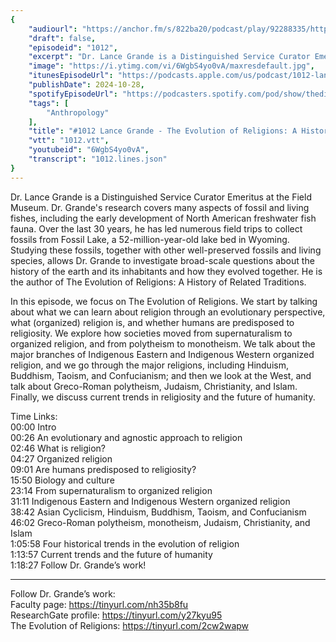 ```yaml
---
{
	"audiourl": "https://anchor.fm/s/822ba20/podcast/play/92288335/https%3A%2F%2Fd3ctxlq1ktw2nl.cloudfront.net%2Fstaging%2F2024-8-27%2F8b49aead-6aaf-cacf-2b02-c1c6e5a77578.m4a",
	"draft": false,
	"episodeid": "1012",
	"excerpt": "Dr. Lance Grande is a Distinguished Service Curator Emeritus at the Field Museum. Dr. Grande's research covers many aspects of fossil and living fishes, including the early development of North American freshwater fish fauna. Over the last 30 years, he has led numerous field trips to collect fossils from Fossil Lake, a 52-million-year-old lake bed in Wyoming. Studying these fossils, together with other well-preserved fossils and living species, allows Dr. Grande to investigate broad-scale questions about the history of the earth and its inhabitants and how they evolved together. He is the author of The Evolution of Religions: A History of Related Traditions.",
	"image": "https://i.ytimg.com/vi/6WgbS4yo0vA/maxresdefault.jpg",
	"itunesEpisodeUrl": "https://podcasts.apple.com/us/podcast/1012-lance-grande-the-evolution-of-religions/id1451347236?i=1000674764649&uo=4",
	"publishDate": 2024-10-28,
	"spotifyEpisodeUrl": "https://podcasters.spotify.com/pod/show/thedissenter/episodes/1012-Lance-Grande---The-Evolution-of-Religions-A-History-of-Related-Traditions-e2outsf",
	"tags": [
		"Anthropology"
	],
	"title": "#1012 Lance Grande - The Evolution of Religions: A History of Related Traditions",
	"vtt": "1012.vtt",
	"youtubeid": "6WgbS4yo0vA",
	"transcript": "1012.lines.json"
}
---
```

Dr. Lance Grande is a Distinguished Service Curator Emeritus at the Field Museum. Dr. Grande's research covers many aspects of fossil and living fishes, including the early development of North American freshwater fish fauna. Over the last 30 years, he has led numerous field trips to collect fossils from Fossil Lake, a 52-million-year-old lake bed in Wyoming. Studying these fossils, together with other well-preserved fossils and living species, allows Dr. Grande to investigate broad-scale questions about the history of the earth and its inhabitants and how they evolved together. He is the author of The Evolution of Religions: A History of Related Traditions.

In this episode, we focus on The Evolution of Religions. We start by talking about what we can learn about religion through an evolutionary perspective, what (organized) religion is, and whether humans are predisposed to religiosity. We explore how societies moved from supernaturalism to organized religion, and from polytheism to monotheism. We talk about the major branches of Indigenous Eastern and Indigenous Western organized religion, and we go through the major religions, including Hinduism, Buddhism, Taoism, and Confucianism; and then we look at the West, and talk about Greco-Roman polytheism, Judaism, Christianity, and Islam. Finally, we discuss current trends in religiosity and the future of humanity.

Time Links:  
<time>00:00</time> Intro  
<time>00:26</time> An evolutionary and agnostic approach to religion  
<time>02:46</time> What is religion?  
<time>04:27</time> Organized religion  
<time>09:01</time> Are humans predisposed to religiosity?  
<time>15:50</time> Biology and culture  
<time>23:14</time> From supernaturalism to organized religion  
<time>31:11</time> Indigenous Eastern and Indigenous Western organized religion  
<time>38:42</time> Asian Cyclicism, Hinduism, Buddhism, Taoism, and Confucianism  
<time>46:02</time> Greco-Roman polytheism, monotheism, Judaism, Christianity, and Islam  
<time>1:05:58</time> Four historical trends in the evolution of religion  
<time>1:13:57</time> Current trends and the future of humanity  
<time>1:18:27</time> Follow Dr. Grande’s work!

---

Follow Dr. Grande’s work:  
Faculty page: https://tinyurl.com/nh35b8fu  
ResearchGate profile: https://tinyurl.com/y27kyu95  
The Evolution of Religions: https://tinyurl.com/2cw2wapw
